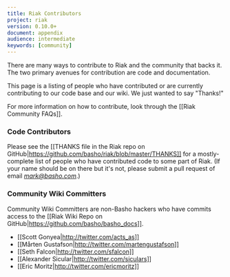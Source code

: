 ```yaml
---
title: Riak Contributors
project: riak
version: 0.10.0+
document: appendix
audience: intermediate
keywords: [community]
---
```


There are many ways to contribute to Riak and the community that backs it. The two primary avenues for contribution are code and documentation.

This page is a listing of people who have contributed or are currently contributing to our code base and our wiki. We just wanted to say "Thanks!"

For more information on how to contribute, look through the [[Riak Community FAQs]].

### Code Contributors

Please see the [[THANKS file in the Riak repo on GitHub|https://github.com/basho/riak/blob/master/THANKS]] for a mostly-complete list of people who have contributed code to some part of Riak. (If your name should be on there but it's not, please submit a pull request of email *mark@basho.com*.)

### Community Wiki Committers

Community Wiki Committers are non-Basho hackers who have commits access to the [[Riak Wiki Repo on GitHub|https://github.com/basho/basho_docs]].

* [[Scott Gonyea|http://twitter.com/acts_as]]
* [[Mårten Gustafson|http://twitter.com/martengustafson]]
* [[Seth Falcon|http://twitter.com/sfalcon]]
* [[Alexander Sicular|http://twitter.com/siculars]]
* [[Eric Moritz|http://twitter.com/ericmoritz]]
